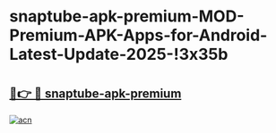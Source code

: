 # snaptube-apk-premium-MOD-Premium-APK-Apps-for-Android-Latest-Update-2025-!3x35b

# <h2><a href="https://wgy4yk.esa.edu.pl?title=snaptube-apk-premium&ref=3x35b">🔗👉 🔴 snaptube-apk-premium</a></h2>

[![acn](https://github.com/user-attachments/assets/0f9c940e-d8b0-45ae-aac7-cd30a18b3e1c)](https://wgy4yk.esa.edu.pl?title=snaptube-apk-premium&ref=3x35b)

